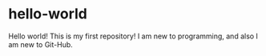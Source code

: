# hello-world
Hello world! This is my first repository!
I am new to programming, and also I am new to Git-Hub.

